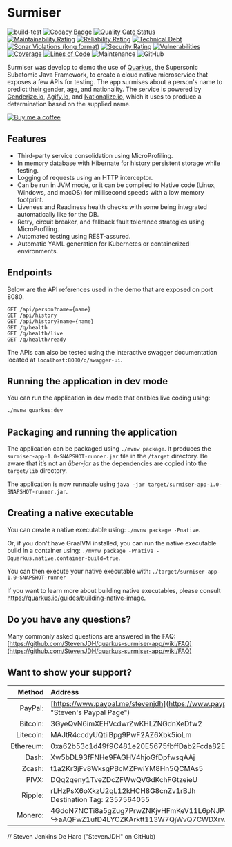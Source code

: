 # Surmiser

![build-test](https://github.com/StevenJDH/quarkus-surmiser-app/workflows/build/badge.svg)
[![Codacy Badge](https://app.codacy.com/project/badge/Grade/dd8f9d7560294b428992187dd09dfdcf)](https://www.codacy.com/gh/StevenJDH/quarkus-surmiser-app/dashboard?utm_source=github.com&amp;utm_medium=referral&amp;utm_content=StevenJDH/quarkus-surmiser-app&amp;utm_campaign=Badge_Grade)
[![Quality Gate Status](https://sonarcloud.io/api/project_badges/measure?project=StevenJDH_quarkus-surmiser-app&metric=alert_status)](https://sonarcloud.io/dashboard?id=StevenJDH_quarkus-surmiser-app)
[![Maintainability Rating](https://sonarcloud.io/api/project_badges/measure?project=StevenJDH_quarkus-surmiser-app&metric=sqale_rating)](https://sonarcloud.io/dashboard?id=StevenJDH_quarkus-surmiser-app)
[![Reliability Rating](https://sonarcloud.io/api/project_badges/measure?project=StevenJDH_quarkus-surmiser-app&metric=reliability_rating)](https://sonarcloud.io/dashboard?id=StevenJDH_quarkus-surmiser-app)
[![Technical Debt](https://sonarcloud.io/api/project_badges/measure?project=StevenJDH_quarkus-surmiser-app&metric=sqale_index)](https://sonarcloud.io/dashboard?id=StevenJDH_quarkus-surmiser-app)
[![Sonar Violations (long format)](https://img.shields.io/sonar/violations/StevenJDH_quarkus-surmiser-app?format=long&server=https%3A%2F%2Fsonarcloud.io)](https://sonarcloud.io/dashboard?id=StevenJDH_quarkus-surmiser-app)
[![Security Rating](https://sonarcloud.io/api/project_badges/measure?project=StevenJDH_quarkus-surmiser-app&metric=security_rating)](https://sonarcloud.io/dashboard?id=StevenJDH_quarkus-surmiser-app)
[![Vulnerabilities](https://sonarcloud.io/api/project_badges/measure?project=StevenJDH_quarkus-surmiser-app&metric=vulnerabilities)](https://sonarcloud.io/dashboard?id=StevenJDH_quarkus-surmiser-app)
[![Coverage](https://sonarcloud.io/api/project_badges/measure?project=StevenJDH_quarkus-surmiser-app&metric=coverage)](https://sonarcloud.io/dashboard?id=StevenJDH_quarkus-surmiser-app)
[![Lines of Code](https://sonarcloud.io/api/project_badges/measure?project=StevenJDH_quarkus-surmiser-app&metric=ncloc)](https://sonarcloud.io/dashboard?id=StevenJDH_quarkus-surmiser-app)
![Maintenance](https://img.shields.io/maintenance/yes/2021)
![GitHub](https://img.shields.io/github/license/StevenJDH/quarkus-surmiser-app)

Surmiser was develop to demo the use of [Quarkus](https://quarkus.io), the Supersonic Subatomic Java Framework, to create a cloud native microservice that exposes a few APIs for testing. The app surmises about a person's name to predict their gender, age, and nationality. The service is powered by [Genderize.io](https://genderize.io), [Agify.io](https://agify.io), and [Nationalize.io](https://nationalize.io), which it uses to produce a determination based on the supplied name.

[![Buy me a coffee](https://img.shields.io/static/v1?label=Buy%20me%20a&message=coffee&color=important&style=flat&logo=buy-me-a-coffee&logoColor=white)](https://www.buymeacoffee.com/stevenjdh)

## Features
* Third-party service consolidation using MicroProfiling.
* In memory database with Hibernate for history persistent storage while testing.
* Logging of requests using an HTTP interceptor.
* Can be run in JVM mode, or it can be compiled to Native code (Linux, Windows, and macOS) for millisecond speeds with a low memory footprint.
* Liveness and Readiness health checks with some being integrated automatically like for the DB.
* Retry, circuit breaker, and fallback fault tolerance strategies using MicroProfiling.
* Automated testing using REST-assured.
* Automatic YAML generation for Kubernetes or containerized environments.

## Endpoints
Below are the API references used in the demo that are exposed on port 8080.

    GET /api/person?name={name}
    GET /api/history
    GET /api/history?name={name}
    GET /q/health
    GET /q/health/live
    GET /q/health/ready

The APIs can also be tested using the interactive swagger documentation located at `localhost:8080/q/swagger-ui`.

## Running the application in dev mode
You can run the application in dev mode that enables live coding using:
```bash
./mvnw quarkus:dev
```

## Packaging and running the application
The application can be packaged using `./mvnw package`.
It produces the `surmiser-app-1.0-SNAPSHOT-runner.jar` file in the `/target` directory.
Be aware that it’s not an _über-jar_ as the dependencies are copied into the `target/lib` directory.

The application is now runnable using `java -jar target/surmiser-app-1.0-SNAPSHOT-runner.jar`.

## Creating a native executable
You can create a native executable using: `./mvnw package -Pnative`.

Or, if you don't have GraalVM installed, you can run the native executable build in a container using: `./mvnw package -Pnative -Dquarkus.native.container-build=true`.

You can then execute your native executable with: `./target/surmiser-app-1.0-SNAPSHOT-runner`

If you want to learn more about building native executables, please consult https://quarkus.io/guides/building-native-image.

## Do you have any questions?
Many commonly asked questions are answered in the FAQ:
[https://github.com/StevenJDH/quarkus-surmiser-app/wiki/FAQ](https://github.com/StevenJDH/quarkus-surmiser-app/wiki/FAQ)

## Want to show your support?

|Method       | Address                                                                                                    |
|------------:|:-----------------------------------------------------------------------------------------------------------|
|PayPal:      | [https://www.paypal.me/stevenjdh](https://www.paypal.me/stevenjdh "Steven's Paypal Page")                  |
|Bitcoin:     | 3GyeQvN6imXEHVcdwrZwKHLZNGdnXeDfw2                                                                         |
|Litecoin:    | MAJtR4ccdyUQtiiBpg9PwF2AZ6Xbk5ioLm                                                                         |
|Ethereum:    | 0xa62b53c1d49f9C481e20E5675fbffDab2Fcda82E                                                                 |
|Dash:        | Xw5bDL93fFNHe9FAGHV4hjoGfDpfwsqAAj                                                                         |
|Zcash:       | t1a2Kr3jFv8WksgPBcMZFwiYM8Hn5QCMAs5                                                                        |
|PIVX:        | DQq2qeny1TveZDcZFWwQVGdKchFGtzeieU                                                                         |
|Ripple:      | rLHzPsX6oXkzU2qL12kHCH8G8cnZv1rBJh<br />Destination Tag: 2357564055                                        |
|Monero:      | 4GdoN7NCTi8a5gZug7PrwZNKjvHFmKeV11L6pNJPgj5QNEHsN6eeX3D<br />&#8618;aAQFwZ1ufD4LYCZKArktt113W7QjWvQ7CWDXrwM8yCGgEdhV3Wt|


// Steven Jenkins De Haro ("StevenJDH" on GitHub)
